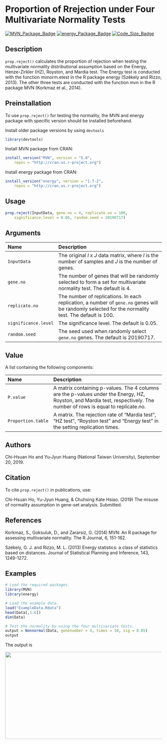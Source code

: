 # Proportion of Rrejection under Four Multivariate Normality Tests

[![MVN_Package_Badge](https://img.shields.io/badge/MVN-5.0-brightgreen.svg)](https://www.rdocumentation.org/packages/MVN/versions/5.1)  [![energy_Package_Badge](https://img.shields.io/badge/energy-1.7--2-brightgreen)](https://www.rdocumentation.org/packages/energy/versions/1.7-2) [![Code_Size_Badge](https://img.shields.io/github/languages/code-size/r05849032/NTU_submit.paper.svg)](https://github.com/r05849032/NTU_submit.paper)

## Description
`prop.reject()` calculates the proportion of rejection when testing the multivariate normality distributional assumption based on the Energy, Henze-Zirkler (HZ), Royston, and Mardia test. The Energy test is conducted with the function mvnorm.etest in the R package energy (Székely and Rizzo, 2013). The other three tests are conducted with the function mvn in the R package MVN (Korkmaz et al., 2014). 

## Preinstallation
To use `prop.reject()` for testing the normality, the MVN and energy package with specific version should be installed beforehand.

Install older package versions by using `devtools`
```r
library(devtools)
```
Install MVN package from CRAN:
```r
install_version("MVN", version = "5.0", 
    repos = "http://cran.us.r-project.org")
```
Install energy package from CRAN:
```r
install_version("energy", version = "1.7-2", 
    repos = "http://cran.us.r-project.org")
```

## Usage
```r
prop.reject(InputData, gene.no = 4, replicate.no = 100, 
    significance.level = 0.05, random.seed = 20190717) 
```

## Arguments
| Name      | Description |
| :-------- | :---------- |
| `InputData` | The original *I* x *J* data matrix, where *I* is the number of samples and *J* is the number of genes. |
| `gene.no` | The number of genes that will be randomly selected to form a set  for multivariate normality test. The default is 4. |
| `replicate.no` | The number of replications. In each replication, a number of  `gene.no` genes will be randomly selected for the normality test. The default is 100. |
| `significance.level` | The significance level. The default is 0.05. |
| `random.seed` | The seed used when randomly select `gene.no` genes. The default  is 20190717. |


## Value
A list containing the following components:

| Name      | Description |
| :-------- | :---------- |
| `P.value` | A matrix containing p-values. The 4 columns are the p-values under the Energy, HZ, Royston, and Mardia test, respectively. The number of rows is equal to replicate.no. |
| `Proportion.table` | A matrix. The rejection rate of “Mardia test”, “HZ test”, “Royston test” and “Energy test” in the setting replication times. |

## Authors
Chi-Hsuan Ho and Yu-Jyun Huang (National Taiwan University), September 20, 2019.

## Citation
To cite `prop.reject()` in publications, use: 

Chi-Hsuan Ho, Yu-Jyun Huang, & Chuhsing Kate Hsiao. (2019) The misuse of normality assumption in gene-set analysis. Submitted.

## References
Korkmaz, S., Goksuluk, D., and Zararsiz, G. (2014) MVN: An R package for assessing multivariate normality. The R Journal, 6, 151-162. 

Székely, G. J. and Rizzo, M. L. (2013) Energy statistics: a class of statistics based on distances. Journal of Statistical Planning and Inference, 143, 1249-1272.

## Examples
```r
# Load the required packages.
library(MVN)
library(energy)

# Load the example data.
load("ExampleData.Rdata")
head(Data[,1:6])
dim(Data)

# Test the normality by using the four multivariate tests.
output = Nonnormal(Data, genenumber = 4, times = 10, sig = 0.05)
output
```

The output is

<img align="left" width="520" height="280" src="https://i.imgur.com/9jO8kbi.png">

